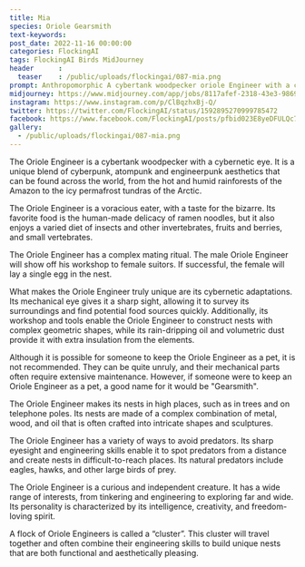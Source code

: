 ```yaml
---
title: Mia
species: Oriole Gearsmith
text-keywords: 
post_date: 2022-11-16 00:00:00
categories: FlockingAI
tags: FlockingAI Birds MidJourney 
header      :
  teaser    : /public/uploads/flockingai/087-mia.png
prompt: Anthropomorphic A cybertank woodpecker oriole Engineer with a cybernetic eye, tools and workshop growing out of his head, rain, dripping oil, in the style of Gediminas Pranckevicius, Tim Razumovsky, Moebius, Russ Mills, Carne Griffiths, torn paper collage, splattered oil paint, cyberpunk, atompunk, engineerpunk, volumetric dust, pulp illustration, photorealism, raking sunlight, cinematic lighting
midjourney: https://www.midjourney.com/app/jobs/8117afef-2318-43e3-9869-86ebb5153e58
instagram: https://www.instagram.com/p/ClBqzhxBj-Q/
twitter: https://twitter.com/FlockingAI/status/1592895270999785472
facebook: https://www.facebook.com/FlockingAI/posts/pfbid023E8yeDFULQc7pVRgVZjj3L7gf4SVRUToxsMirRKADsrhLjRMc71qumFTCSHnDrYDl
gallery: 
  - /public/uploads/flockingai/087-mia.png
---
```



The Oriole Engineer is a cybertank woodpecker with a cybernetic eye. It is a unique blend of cyberpunk, atompunk and engineerpunk aesthetics that can be found across the world, from the hot and humid rainforests of the Amazon to the icy permafrost tundras of the Arctic.

The Oriole Engineer is a voracious eater, with a taste for the bizarre. Its favorite food is the human-made delicacy of ramen noodles, but it also enjoys a varied diet of insects and other invertebrates, fruits and berries, and small vertebrates.

The Oriole Engineer has a complex mating ritual. The male Oriole Engineer will show off his workshop to female suitors. If successful, the female will lay a single egg in the nest.

What makes the Oriole Engineer truly unique are its cybernetic adaptations. Its mechanical eye gives it a sharp sight, allowing it to survey its surroundings and find potential food sources quickly. Additionally, its workshop and tools enable the Oriole Engineer to construct nests with complex geometric shapes, while its rain-dripping oil and volumetric dust provide it with extra insulation from the elements.

Although it is possible for someone to keep the Oriole Engineer as a pet, it is not recommended. They can be quite unruly, and their mechanical parts often require extensive maintenance. However, if someone were to keep an Oriole Engineer as a pet, a good name for it would be "Gearsmith".

The Oriole Engineer makes its nests in high places, such as in trees and on telephone poles. Its nests are made of a complex combination of metal, wood, and oil that is often crafted into intricate shapes and sculptures.

The Oriole Engineer has a variety of ways to avoid predators. Its sharp eyesight and engineering skills enable it to spot predators from a distance and create nests in difficult-to-reach places. Its natural predators include eagles, hawks, and other large birds of prey.

The Oriole Engineer is a curious and independent creature. It has a wide range of interests, from tinkering and engineering to exploring far and wide. Its personality is characterized by its intelligence, creativity, and freedom-loving spirit.

A flock of Oriole Engineers is called a “cluster”. This cluster will travel together and often combine their engineering skills to build unique nests that are both functional and aesthetically pleasing.
